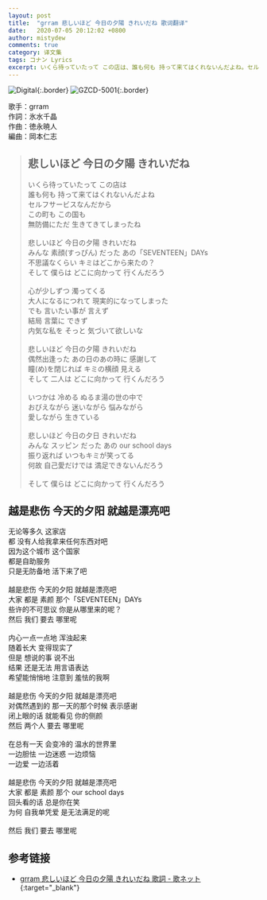 ```yaml
---
layout: post
title:  "grram 悲しいほど 今日の夕陽 きれいだね 歌词翻译"
date:   2020-07-05 20:12:02 +0800
author: mistydew
comments: true
category: 译文集
tags: コナン Lyrics
excerpt: いくら待っていたって この店は、誰も何も 持って来てはくれないんだよね。セルフサービスなんだから、この町も この国も。無防備にただ 生きてきてしまったね。
---
```

![Digital](https://is3-ssl.mzstatic.com/image/thumb/Music/v4/f6/7d/b7/f67db7d6-540f-7fec-8dd3-9a907b3f0a8a/source/600x600bb.jpg){:.border}
![GZCD-5001](https://is5-ssl.mzstatic.com/image/thumb/Music/v4/5b/9a/35/5b9a35b7-e01e-9670-24e9-a7a3b7a9b705/source/600x600bb.jpg){:.border}

歌手：grram<br>
作詞：氷水千晶<br>
作曲：徳永暁人<br>
編曲：岡本仁志

<blockquote class="lyric-original">
  <h2>悲しいほど 今日の夕陽 きれいだね</h2>
  <p>
    いくら待っていたって この店は<br>
    誰も何も 持って来てはくれないんだよね<br>
    セルフサービスなんだから<br>
    この町も この国も<br>
    無防備にただ 生きてきてしまったね<br>
    <br>
    悲しいほど 今日の夕陽 きれいだね<br>
    みんな 素顔(すっぴん) だった あの「SEVENTEEN」DAYs<br>
    不思議なくらい キミはどこから来たの？<br>
    そして 僕らは どこに向かって 行くんだろう<br>
    <br>
    心が少しずつ 濁ってくる<br>
    大人になるにつれて 現実的になってしまった<br>
    でも 言いたい事が 言えず<br>
    結局 言葉に できず<br>
    内気な私を そっと 気づいて欲しいな<br>
    <br>
    悲しいほど 今日の夕陽 きれいだね<br>
    偶然出逢った あの日のあの時に 感謝して<br>
    瞳(め)を閉じれば キミの横顔 見える<br>
    そして 二人は どこに向かって 行くんだろう<br>
    <br>
    いつかは 冷める ぬるま湯の世の中で<br>
    おびえながら 迷いながら 悩みながら<br>
    愛しながら 生きている<br>
    <br>
    悲しいほど 今日の夕日 きれいだね<br>
    みんな スッピン だった あの our school days<br>
    振り返れば いつもキミが笑ってる<br>
    何故 自己愛だけでは 満足できないんだろう<br>
    <br>
    そして 僕らは どこに向かって 行くんだろう
  </p>
</blockquote>

<div class="lyric-translation">
  <h2>越是悲伤 今天的夕阳 就越是漂亮吧</h2>
  <p>
    无论等多久 这家店<br>
    都 没有人给我拿来任何东西对吧<br>
    因为这个城市 这个国家<br>
    都是自助服务<br>
    只是无防备地 活下来了吧<br>
    <br>
    越是悲伤 今天的夕阳 就越是漂亮吧<br>
    大家 都是 素颜 那个「SEVENTEEN」DAYs<br>
    些许的不可思议 你是从哪里来的呢？<br>
    然后 我们 要去 哪里呢<br>
    <br>
    内心一点一点地 浑浊起来<br>
    随着长大 变得现实了<br>
    但是 想说的事 说不出<br>
    结果 还是无法 用言语表达<br>
    希望能悄悄地 注意到 羞怯的我啊<br>
    <br>
    越是悲伤 今天的夕阳 就越是漂亮吧<br>
    对偶然遇到的 那一天的那个时候 表示感谢<br>
    闭上眼的话 就能看见 你的侧颜<br>
    然后 两个人 要去 哪里呢<br>
    <br>
    在总有一天 会变冷的 温水的世界里<br>
    一边胆怯 一边迷惑 一边烦恼<br>
    一边爱 一边活着<br>
    <br>
    越是悲伤 今天的夕阳 就越是漂亮吧<br>
    大家 都是 素颜 那个 our school days<br>
    回头看的话 总是你在笑<br>
    为何 自我单凭爱 是无法满足的呢<br>
    <br>
    然后 我们 要去 哪里呢
  </p>
</div>

## 参考链接

* [grram 悲しいほど 今日の夕陽 きれいだね 歌詞 - 歌ネット](https://www.uta-net.com/song/124980/){:target="_blank"}
